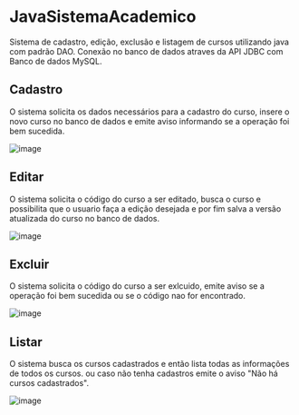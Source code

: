 # JavaSistemaAcademico

Sistema de cadastro, edição, exclusão e listagem de cursos utilizando java com padrão DAO.
Conexão no banco de dados atraves da API JDBC com Banco de dados MySQL.

## Cadastro
O sistema solicita os dados necessários para a cadastro do curso, insere o novo curso no banco de dados
e emite aviso informando se a operação foi bem sucedida.

![image](https://user-images.githubusercontent.com/71149968/123691078-2cae2f80-d823-11eb-8576-d976853c4213.png)

## Editar
O sistema solicita o código do curso a ser editado, busca o curso e possibilita que o usuario faça a edição desejada e por fim salva a versão atualizada do curso no banco de dados.

![image](https://user-images.githubusercontent.com/71149968/123691232-5a937400-d823-11eb-9095-cb17a1585551.png)

## Excluir
O sistema solicita o código do curso a ser exlcuido, emite aviso se a operação foi bem sucedida ou se o código nao for encontrado.

![image](https://user-images.githubusercontent.com/71149968/123691311-75fe7f00-d823-11eb-8464-cb6b72fe5e85.png)

## Listar
O sistema busca os cursos cadastrados e então lista todas as informações de todos os cursos. ou caso não tenha cadastros emite o aviso "Não há cursos cadastrados".

![image](https://user-images.githubusercontent.com/71149968/123691449-a3e3c380-d823-11eb-9e96-9c1645bb8d2e.png)
